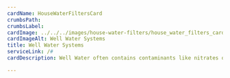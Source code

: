 ```yaml
---
cardName: HouseWaterFiltersCard
crumbsPath: 
crumbsLabel: 
cardImage: ../../../images/house-water-filters/house_water_filters_card.webp
cardImageAlt: Well Water Systems
title: Well Water Systems
serviceLink: /#
cardDescription: Well Water often contains contaminants like nitrates or other harmul things found in ground water. We will come to your well and run tests on a sample of water by a laboratory to find the exact system you need. 

---
```

